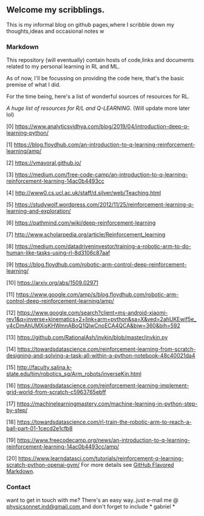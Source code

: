 ## Welcome my scribblings.

This is my informal blog on github pages,where I scribble down my thoughts,ideas and occasional notes w

### Markdown

This repository (will eventually) contain hosts of code,links and documents related to my personal learning in RL and ML.

As of now, I'll be focussing on providing the code here, that's the basic premise of what I did.

For the time being, here's a list of wonderful sources of resources for RL.

*A huge list of resources for R/L and Q-LEARNING.* (Will update more later lol)

[0] https://www.analyticsvidhya.com/blog/2019/04/introduction-deep-q-learning-python/

[1] https://blog.floydhub.com/an-introduction-to-q-learning-reinforcement-learning/amp/

[2] https://vmayoral.github.io/

[3] https://medium.com/free-code-camp/an-introduction-to-q-learning-reinforcement-learning-14ac0b4493cc

[4] http://www0.cs.ucl.ac.uk/staff/d.silver/web/Teaching.html

[5] https://studywolf.wordpress.com/2012/11/25/reinforcement-learning-q-learning-and-exploration/

[6] https://pathmind.com/wiki/deep-reinforcement-learning

[7] http://www.scholarpedia.org/article/Reinforcement_learning

[8] https://medium.com/datadriveninvestor/training-a-robotic-arm-to-do-human-like-tasks-using-rl-8d3106c87aaf

[9] https://blog.floydhub.com/robotic-arm-control-deep-reinforcement-learning/

[10] https://arxiv.org/abs/1509.02971

[11] https://www.google.com/amp/s/blog.floydhub.com/robotic-arm-control-deep-reinforcement-learning/amp/

[12] https://www.google.com/search?client=ms-android-xiaomi-rev1&q=inverse+kinematics+2+link+arm+python&sa=X&ved=2ahUKEwif5e_y4cDmAhUMXisKHWmnABoQ1QIwCnoECA4QCA&biw=360&bih=592

[13] https://github.com/RationalAsh/invkin/blob/master/invkin.py

[14] https://towardsdatascience.com/reinforcement-learning-from-scratch-designing-and-solving-a-task-all-within-a-python-notebook-48c40021da4

[15] http://faculty.salina.k-state.edu/tim/robotics_sg/Arm_robots/inverseKin.html

[16] https://towardsdatascience.com/reinforcement-learning-implement-grid-world-from-scratch-c5963765ebff

[17] https://machinelearningmastery.com/machine-learning-in-python-step-by-step/

[18] https://towardsdatascience.com/rl-train-the-robotic-arm-to-reach-a-ball-part-01-1cecd2e1cfb8

[19] https://www.freecodecamp.org/news/an-introduction-to-q-learning-reinforcement-learning-14ac0b4493cc/amp/

[20] https://www.learndatasci.com/tutorials/reinforcement-q-learning-scratch-python-openai-gym/
For more details see [GitHub Flavored Markdown](https://guides.github.com/features/mastering-markdown/).



### Contact

want to get in touch with me? There's an easy way..just e-mail me @ physicsonnet.ind@gmail.com,and don't forget to include * gabriel *
